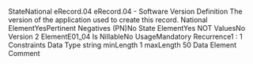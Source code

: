 

StateNational
eRecord.04
eRecord.04 - Software Version
Definition
The version of the application used to create this record.
National ElementYesPertinent Negatives (PN)No
State ElementYes
NOT ValuesNo
Version 2 ElementE01_04
Is NillableNo
UsageMandatory
Recurrence1 : 1
Constraints
Data Type
string
minLength
1
maxLength
50
Data Element Comment